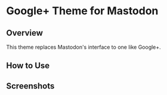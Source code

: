 # Google+ Theme for Mastodon


## Overview
This theme replaces Mastodon's interface to one like Google+.


## How to Use



## Screenshots